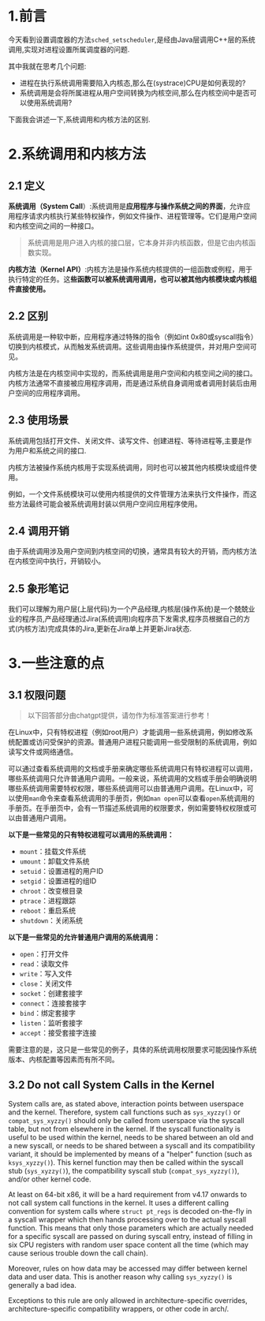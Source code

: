 # 1.前言

今天看到设置调度器的方法``sched_setscheduler``,是经由Java层调用C++层的系统调用,实现对进程设置所属调度器的问题.

其中我就在思考几个问题:

- 进程在执行系统调用需要陷入内核态,那么在(systrace)CPU是如何表现的?
- 系统调用是会将所属进程从用户空间转换为内核空间,那么在内核空间中是否可以使用系统调用?

下面我会讲述一下,系统调用和内核方法的区别.

# 2.系统调用和内核方法

## 2.1 定义

**系统调用（System Call**）:系统调用是**应用程序与操作系统之间的界面**，允许应用程序请求内核执行某些特权操作，例如文件操作、进程管理等。它们是用户空间和内核空间之间的一种接口。

> 系统调用是用户进入内核的接口层，它本身并非内核函数，但是它由内核函数实现。

**内核方法（Kernel API）**:内核方法是操作系统内核提供的一组函数或例程，用于执行特定的任务。这**些函数可以被系统调用调用，也可以被其他内核模块或内核组件直接使用。**

## 2.2 区别

系统调用是一种软中断，应用程序通过特殊的指令（例如int 0x80或syscall指令）切换到内核模式，从而触发系统调用。这些调用由操作系统提供，并对用户空间可见。

内核方法是在内核空间中实现的，而系统调用是用户空间和内核空间之间的接口。内核方法通常不直接被应用程序调用，而是通过系统自身调用或者调用封装后由用户空间的应用程序调用。

## 2.3 使用场景

系统调用包括打开文件、关闭文件、读写文件、创建进程、等待进程等,主要是作为用户和系统之间的接口.

内核方法被操作系统内核用于实现系统调用，同时也可以被其他内核模块或组件使用。

例如，一个文件系统模块可以使用内核提供的文件管理方法来执行文件操作，而这些方法最终可能会被系统调用封装以供用户空间应用程序使用。

## 2.4 调用开销

由于系统调用涉及用户空间到内核空间的切换，通常具有较大的开销，而内核方法在内核空间中执行，开销较小。

## 2.5 象形笔记

我们可以理解为用户层(上层代码)为一个产品经理,内核层(操作系统)是一个兢兢业业的程序员,产品经理通过Jira(系统调用)向程序员下发需求,程序员根据自己的方式(内核方法)完成具体的Jira,更新在Jira单上并更新Jira状态.

# 3.一些注意的点

## 3.1 权限问题

> 以下回答部分由chatgpt提供，请勿作为标准答案进行参考！

在Linux中，只有特权进程（例如root用户）才能调用一些系统调用，例如修改系统配置或访问受保护的资源。普通用户进程只能调用一些受限制的系统调用，例如读写文件或网络通信。

可以通过查看系统调用的文档或手册来确定哪些系统调用只有特权进程可以调用，哪些系统调用只允许普通用户调用。一般来说，系统调用的文档或手册会明确说明哪些系统调用需要特权权限，哪些系统调用可以由普通用户调用。在Linux中，可以使用`man`命令来查看系统调用的手册页，例如`man open`可以查看`open`系统调用的手册页。在手册页中，会有一节描述系统调用的权限要求，例如需要特权权限或可以由普通用户调用。

**以下是一些常见的只有特权进程可以调用的系统调用：**

- `mount`：挂载文件系统
- `umount`：卸载文件系统
- `setuid`：设置进程的用户ID
- `setgid`：设置进程的组ID
- `chroot`：改变根目录
- `ptrace`：进程跟踪
- `reboot`：重启系统
- `shutdown`：关闭系统

**以下是一些常见的允许普通用户调用的系统调用：**

- `open`：打开文件
- `read`：读取文件
- `write`：写入文件
- `close`：关闭文件
- `socket`：创建套接字
- `connect`：连接套接字
- `bind`：绑定套接字
- `listen`：监听套接字
- `accept`：接受套接字连接

需要注意的是，这只是一些常见的例子，具体的系统调用权限要求可能因操作系统版本、内核配置等因素而有所不同。

## 3.2 Do not call System Calls in the Kernel

System calls are, as stated above, interaction points between userspace and the kernel. Therefore, system call functions such as `sys_xyzzy()` or `compat_sys_xyzzy()` should only be called from userspace via the syscall table, but not from elsewhere in the kernel. If the syscall functionality is useful to be used within the kernel, needs to be shared between an old and a new syscall, or needs to be shared between a syscall and its compatibility variant, it should be implemented by means of a "helper" function (such as `ksys_xyzzy()`). This kernel function may then be called within the syscall stub (`sys_xyzzy()`), the compatibility syscall stub (`compat_sys_xyzzy()`), and/or other kernel code.

At least on 64-bit x86, it will be a hard requirement from v4.17 onwards to not call system call functions in the kernel. It uses a different calling convention for system calls where `struct pt_regs` is decoded on-the-fly in a syscall wrapper which then hands processing over to the actual syscall function. This means that only those parameters which are actually needed for a specific syscall are passed on during syscall entry, instead of filling in six CPU registers with random user space content all the time (which may cause serious trouble down the call chain).

Moreover, rules on how data may be accessed may differ between kernel data and user data. This is another reason why calling `sys_xyzzy()` is generally a bad idea.

Exceptions to this rule are only allowed in architecture-specific overrides, architecture-specific compatibility wrappers, or other code in arch/.